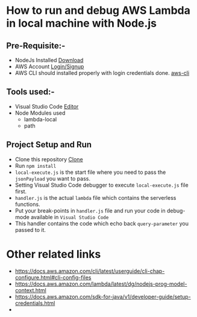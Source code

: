 # How to run and debug AWS Lambda in local machine with Node.js

## Pre-Requisite:-
- NodeJs Installed [Download](https://nodejs.org)
- AWS Account [Login/Signup](https://aws.amazon.com/)
- AWS CLI should installed properly with login credentials done. [aws-cli](https://aws.amazon.com/cli/)

## Tools used:-
- Visual Studio Code [Editor](https://code.visualstudio.com/)
- Node Modules used
  - lambda-local
  - path

## Project Setup and Run
- Clone this repository [Clone](https://github.com/kashishgupta1990/aws-lambda-local-setup)
- Run `npm install`
- `local-execute.js` is the start file where you need to pass the `jsonPayload` you want to pass.
- Setting Visual Studio Code debugger to execute `local-execute.js` file first.
- `handler.js` is the actual `lambda` file which contains the serverless functions.
- Put your break-points in `handler.js` file and run your code in debug-mode available in `Visual Studio Code`
- This handler contains the code which echo back `query-parameter` you passed to it.

# Other related links
- https://docs.aws.amazon.com/cli/latest/userguide/cli-chap-configure.html#cli-config-files
- https://docs.aws.amazon.com/lambda/latest/dg/nodejs-prog-model-context.html
- https://docs.aws.amazon.com/sdk-for-java/v1/developer-guide/setup-credentials.html
- 